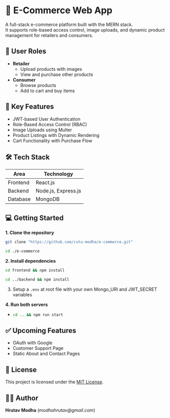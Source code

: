 # 🛒 E-Commerce Web App

A full-stack e-commerce platform built with the MERN stack.  
It supports role-based access control, image uploads, and dynamic product management for retailers and consumers.

## 🔐 User Roles

- **Retailer**
  - Upload products with images
  - View and purchase other products
- **Consumer**
  - Browse products
  - Add to cart and buy items

## 🚀 Key Features

- JWT-based User Authentication
- Role-Based Access Control (RBAC)
- Image Uploads using Multer
- Product Listings with Dynamic Rendering
- Cart Functionality with Purchase Flow

## 🛠️ Tech Stack

| Area      | Technology           |
|------------|----------------------|
| Frontend   | React.js             |
| Backend    | Node.js, Express.js  |
| Database   | MongoDB              |

## 💻 Getting Started

**1. Clone the repository** 
   ```Bash
   git clone "https://github.com/rutu-modha/e-commerce.git"

cd ./e-commerce
```

**2. Install dependencies**
```Bash
cd frontend && npm install

cd ../backend && npm install
```

3. Setup a `.env` at root file with your own Mongo_URI and JWT_SECRET variables

**4. Run both servers**
   - ```Bash
     cd .. && npm run start
     ```
## ✅ Upcoming Features

- OAuth with Google
- Customer Support Page
- Static About and Contact Pages

## 📄 License

This project is licensed under the [MIT License](./LICENSE).

## 👨‍💻 Author

**Hrutav Modha**
(_modhahrutav@gmail.com_)
